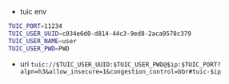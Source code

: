 - tuic env

```sh
TUIC_PORT=11234
TUIC_USER_UUID=c034e6d0-d814-44c3-9ed8-2aca9578c379
TUIC_USER_NAME=user
TUIC_USER_PWD=PWD
```

- uri `tuic://$TUIC_USER_UUID:$TUIC_USER_PWD@$ip:$TUIC_PORT?alpn=h3&allow_insecure=1&congestion_control=bbr#tuic-$ip`
